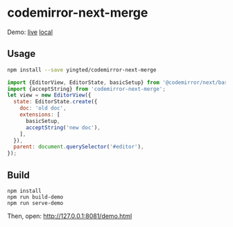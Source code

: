 # codemirror-next-merge
Demo:
[live](https://yingted.github.io/codemirror-next-merge/demo.html)
[local](/demo.html)

## Usage
```bash
npm install --save yingted/codemirror-next-merge
```

```js
import {EditorView, EditorState, basicSetup} from '@codemirror/next/basic-setup';
import {acceptString} from 'codemirror-next-merge';
let view = new EditorView({
  state: EditorState.create({
    doc: 'old doc',
    extensions: [
      basicSetup,
      acceptString('new doc'),
    ],
  }),
  parent: document.querySelector('#editor'),
});
```

## Build
```
npm install
npm run build-demo
npm run serve-demo
```

Then, open: http://127.0.0.1:8081/demo.html
